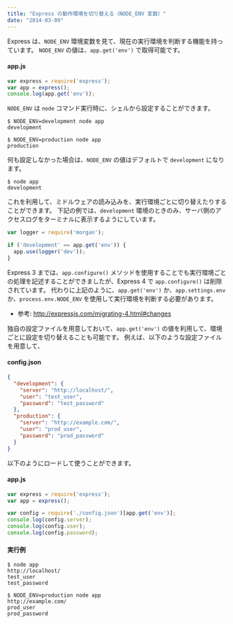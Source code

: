 ```yaml
---
title: "Express の動作環境を切り替える（NODE_ENV 変数）"
date: "2014-03-09"
---
```


Express は、`NODE_ENV` 環境変数を見て、現在の実行環境を判断する機能を持っています。
`NODE_ENV` の値は、`app.get('env')` で取得可能です。

#### app.js

```javascript
var express = require('express');
var app = express();
console.log(app.get('env'));
```

`NODE_ENV` は `node` コマンド実行時に、シェルから設定することができます。

```
$ NODE_ENV=development node app
development

$ NODE_ENV=production node app
production
```

何も設定しなかった場合は、`NODE_ENV` の値はデフォルトで `development` になります。

```
$ node app
development
```

これを利用して、ミドルウェアの読み込みを、実行環境ごとに切り替えたりすることができます。
下記の例では、`development` 環境のときのみ、サーバ側のアクセスログをターミナルに表示するようにしています。

```javascript
var logger = require('morgan');

if ('development' == app.get('env')) {
  app.use(logger('dev'));
}
```

Express 3 までは、`app.configure()` メソッドを使用することでも実行環境ごとの処理を記述することができましたが、Express 4 で `app.configure()` は削除されています。
代わりに上記のように、`app.get('env')` か、`app.settings.env` か、`process.env.NODE_ENV` を使用して実行環境を判断する必要があります。

- 参考: http://expressjs.com/migrating-4.html#changes

独自の設定ファイルを用意しておいて、`app.get('env')` の値を利用して、環境ごとに設定を切り替えることも可能です。
例えば、以下のような設定ファイルを用意して、

#### config.json

```json
{
  "development": {
    "server": "http://localhost/",
    "user": "test_user",
    "password": "test_password"
  },
  "production": {
    "server": "http://example.com/",
    "user": "prod_user",
    "password": "prod_password"
  }
}
```

以下のようにロードして使うことができます。

#### app.js

```javascript
var express = require('express');
var app = express();

var config = require('./config.json')[app.get('env')];
console.log(config.server);
console.log(config.user);
console.log(config.password);
```

#### 実行例

```
$ node app
http://localhost/
test_user
test_password

$ NODE_ENV=production node app
http://example.com/
prod_user
prod_password
```

